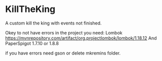 # KillTheKing
A custom kill the king with events not finished.

Okey to not have errors in the project you need:
Lombok https://mvnrepository.com/artifact/org.projectlombok/lombok/1.18.12 
And PaperSpigot 1.7.10 or 1.8.8

if you have errors need gson or delete mkremins folder.
